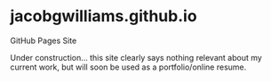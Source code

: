# jacobgwilliams.github.io
GitHub Pages Site

Under construction... this site clearly says nothing relevant about my current work, but will soon be used as a portfolio/online resume.
